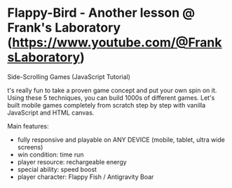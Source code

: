 # Flappy-Bird - Another lesson @ Frank's Laboratory (https://www.youtube.com/@FranksLaboratory)
Side-Scrolling Games (JavaScript Tutorial)


t's really fun to take a proven game concept and put your own spin on it. Using these 5 techniques, you can build 1000s of different games. Let's built mobile games completely from scratch step by step with vanilla JavaScript and HTML canvas.

Main features:
- fully responsive and playable on ANY DEVICE (mobile, tablet, ultra wide screens)
- win condition: time run
- player resource: rechargeable energy
- special ability: speed boost
- player character: Flappy Fish / Antigravity Boar
